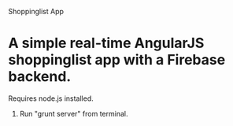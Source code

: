 Shoppinglist App

A simple real-time AngularJS shoppinglist app with a Firebase backend.
============
Requires node.js installed.

1. Run "grunt server" from terminal.

